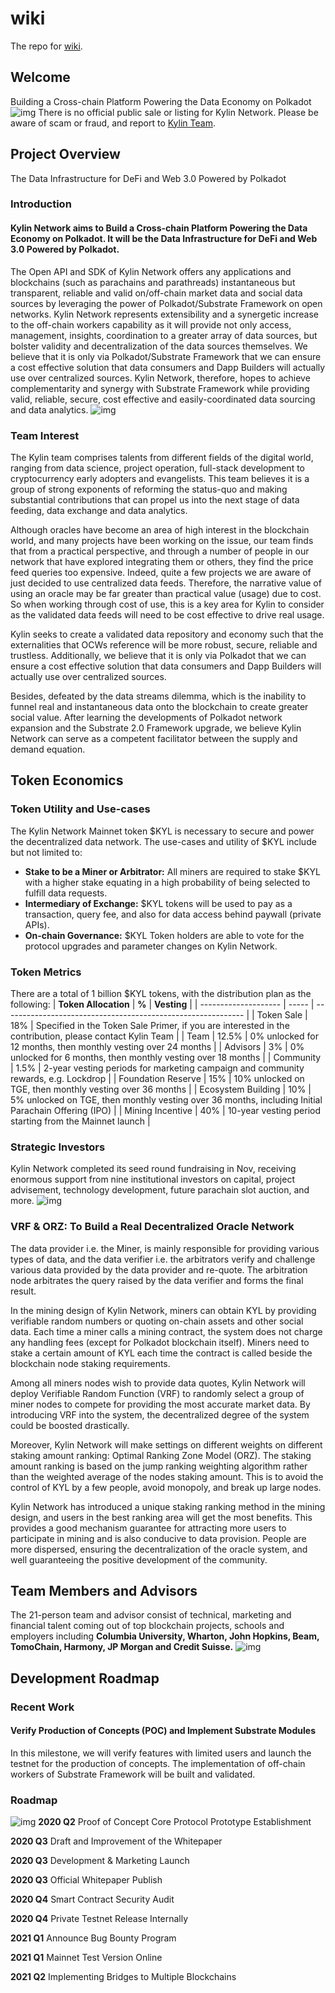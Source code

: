 # wiki
The repo for [wiki](https://wiki.kylin.network/).
## Welcome
Building a Cross-chain Platform Powering the Data Economy on Polkadot
![img](https://gblobscdn.gitbook.com/assets%2F-MGBi4vnGUWIFPwLzm86%2F-MK93u45JhJO1XxWXwkW%2F-MK94l88f8OzW71mmZhW%2Fimage.png?alt=media&token=a20387be-f34a-4735-a667-8feb6a7706d1)
There is no official public sale or listing for Kylin Network. Please be aware of scam or fraud, and report to [Kylin Team](mailto:contact@kylin.network).
## Project Overview
The Data Infrastructure for DeFi and Web 3.0 Powered by Polkadot
### Introduction
#### Kylin Network aims to Build a Cross-chain Platform Powering the Data Economy on Polkadot. It will be the Data Infrastructure for DeFi and Web 3.0 Powered by Polkadot. 
The Open API and SDK of Kylin Network offers any applications and blockchains (such as parachains and parathreads) instantaneous but transparent, reliable and valid on/off-chain market data and social data sources by leveraging the power of Polkadot/Substrate Framework on open networks. Kylin Network represents extensibility and a synergetic increase to the off-chain workers capability as it will provide not only access, management, insights, coordination to a greater array of data sources, but bolster validity and decentralization of the data sources themselves. We believe that it is only via Polkadot/Substrate Framework that we can ensure a cost effective solution that data consumers and Dapp Builders will actually use over centralized sources. Kylin Network, therefore, hopes to achieve complementarity and synergy with Substrate Framework while providing valid, reliable, secure, cost effective and easily-coordinated data sourcing and data analytics.
![img](https://gblobscdn.gitbook.com/assets%2F-MGBi4vnGUWIFPwLzm86%2F-MK3cOMklckXz4wy3HPf%2F-MK3caIcpGtjvo6GW2hs%2Fimage.png?alt=media&token=51838b77-b8c5-49a3-95fd-c90efb0ff6b7)
### Team Interest
The Kylin team comprises talents from different fields of the digital world, ranging from data science, project operation, full-stack development to cryptocurrency early adopters and evangelists. This team believes it is a group of strong exponents of reforming the status-quo and making substantial contributions that can propel us into the next stage of data feeding, data exchange and data analytics.

Although oracles have become an area of high interest in the blockchain world, and many projects have been working on the issue, our team finds that from a practical perspective, and through a number of people in our network that have explored integrating them or others, they find the price feed queries too expensive. Indeed, quite a few projects we are aware of just decided to use centralized data feeds. Therefore, the narrative value of using an oracle may be far greater than practical value (usage) due to cost. So when working through cost of use, this is a key area for Kylin to consider as the validated data feeds will need to be cost effective to drive real usage. 

Kylin seeks to create a validated data repository and economy such that the externalities that OCWs reference will be more robust, secure, reliable and trustless. Additionally, we believe that it is only via Polkadot that we can ensure a cost effective solution that data consumers and Dapp Builders will actually use over centralized sources. 

Besides, defeated by the data streams dilemma, which is the inability to funnel real and instantaneous data onto the blockchain to create greater social value. After learning the developments of Polkadot network expansion and the Substrate 2.0 Framework upgrade, we believe Kylin Network can serve as a competent facilitator between the supply and demand equation.

## Token Economics
### Token Utility and Use-cases
The Kylin Network Mainnet token $KYL is necessary to secure and power the decentralized data network. The use-cases and utility of $KYL include but not limited to:
* **Stake to be a Miner or Arbitrator:** All miners are required to stake $KYL with a higher stake equating in a high probability of being selected to fulfill data requests. 
* **Intermediary of Exchange:** $KYL tokens will be used to pay as a transaction, query fee, and also for data access behind paywall (private APIs). 
* **On-chain Governance:** $KYL Token holders are able to vote for the protocol upgrades and parameter changes on Kylin Network.

### Token Metrics
There are a total of 1 billion $KYL tokens, with the distribution plan as the following:
| **Token Allocation** | **%** | **Vesting**                                            |
| -------------------- | ----- | ------------------------------------------------------------ |
| Token Sale           | 18%   | Specified in the Token Sale Primer, if you are interested in the contribution, please contact Kylin Team |
| Team                 | 12.5% | 0% unlocked for 12 months, then monthly vesting over 24 months |
| Advisors             | 3%    | 0% unlocked for 6 months, then monthly vesting over 18 months |
| Community            | 1.5%  | 2-year vesting periods for marketing campaign and community rewards, e.g. Lockdrop |
| Foundation Reserve   | 15%   | 10% unlocked on TGE, then monthly vesting over 36 months |
| Ecosystem Building   | 10%   | 5% unlocked on TGE, then monthly vesting over 36 months, including Initial Parachain Offering (IPO) |
| Mining Incentive     | 40%   | 10-year vesting period starting from the Mainnet launch |

### Strategic Investors
Kylin Network completed its seed round fundraising in Nov, receiving enormous support from nine institutional investors on capital, project advisement, technology development, future parachain slot auction, and more.
![img](https://gblobscdn.gitbook.com/assets%2F-MGBi4vnGUWIFPwLzm86%2F-MNahZJy5W8J6sp6B0iU%2F-MNatIzmnh376c-kXyzu%2Fimage.png?alt=media&token=d869a76f-3992-4dcb-998d-9378eeee1a43)
### VRF & ORZ: To Build a Real Decentralized Oracle Network
The data provider i.e. the Miner, is mainly responsible for providing various types of data, and the data verifier i.e. the arbitrators verify and challenge various data provided by the data provider and re-quote. The arbitration node arbitrates the query raised by the data verifier and forms the final result.

In the mining design of Kylin Network, miners can obtain KYL by providing verifiable random numbers or quoting on-chain assets and other social data. Each time a miner calls a mining contract, the system does not charge any handling fees (except for Polkadot blockchain itself). Miners need to stake a certain amount of KYL each time the contract is called beside the blockchain node staking requirements. 

Among all miners nodes wish to provide data quotes, Kylin Network will deploy Verifiable Random Function (VRF) to randomly select a group of miner nodes to compete for providing the most accurate market data. By introducing VRF into the system, the decentralized degree of the system could be boosted drastically.

Moreover, Kylin Network will make settings on different weights on different staking amount ranking: Optimal Ranking Zone Model (ORZ). The staking amount ranking is based on the jump ranking weighting algorithm rather than the weighted average of the nodes staking amount. This is to avoid the control of KYL by a few people, avoid monopoly, and break up large nodes.

Kylin Network has introduced a unique staking ranking method in the mining design, and users in the best ranking area will get the most benefits. This provides a good mechanism guarantee for attracting more users to participate in mining and is also conducive to data provision. People are more dispersed, ensuring the decentralization of the oracle system, and well guaranteeing the positive development of the community.

## Team Members and Advisors
The 21-person team and advisor consist of technical, marketing and financial talent coming out of top blockchain projects, schools and employers including **Columbia University, Wharton, John Hopkins, Beam, TomoChain, Harmony, JP Morgan and Credit Suisse.**
![img](https://gblobscdn.gitbook.com/assets%2F-MGBi4vnGUWIFPwLzm86%2F-MNahZJy5W8J6sp6B0iU%2F-MNaj8Thb6ZUBBEJqV9U%2Fimage.png?alt=media&token=935244a8-4e57-4e17-9161-6ca7924269aa)

## Development Roadmap

### Recent Work

#### Verify Production of Concepts (POC) and Implement Substrate Modules

In this milestone, we will verify features with limited users and launch the testnet for the production of concepts. The implementation of off-chain workers of Substrate Framework will be built and validated.

### Roadmap
![img](https://gblobscdn.gitbook.com/assets%2F-MGBi4vnGUWIFPwLzm86%2F-MKhjvbOPusv7Tva6qAz%2F-MKhkXrNrDu2mnK7g2CM%2Fimage.png?alt=media&token=c75ff769-523f-4ef9-95cf-5b177ca1b797)
**2020 Q2** Proof of Concept Core Protocol Prototype Establishment

**2020 Q3** Draft and Improvement of the Whitepaper

**2020 Q3** Development & Marketing Launch

**2020 Q3** Official Whitepaper Publish

**2020 Q4** Smart Contract Security Audit

**2020 Q4** Private Testnet Release Internally

**2021 Q1** Announce Bug Bounty Program

**2021 Q1** Mainnet Test Version Online

**2021 Q2** Implementing Bridges to Multiple Blockchains
